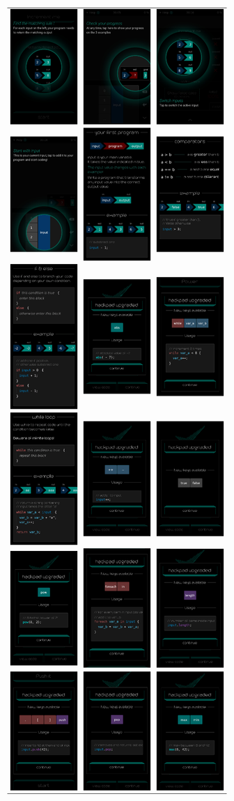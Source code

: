 <table border=0>
    <tr>
        <td align="center" valign="middle"> <img src="tut_01.JPG" alt="Find the matching rule"> </td>
        <td align="center" valign="middle"> <img src="tut_02.JPG" alt="Check your progress"> </td>
        <td align="center" valign="middle"> <img src="tut_03.JPG" alt="Switch Inputs"> </td>
    </tr>
    <tr>
        <td align="center" valign="middle"> <img src="tut_04.JPG" alt="Start with input"> </td>
        <td align="center" valign="middle"> <img src="tut_05.JPG" alt="Your First program"> </td>
        <td align="center" valign="middle"> <img src="tut_06.JPG" alt="comparators"> </td>
    </tr>
    <tr>
        <td align="center" valign="middle"> <img src="tut_07.png" alt="if & else"> </td>
        <td align="center" valign="middle"> <img src="tut_08.png" alt="abs function"> </td>
        <td align="center" valign="middle"> <img src="tut_09.png" alt="while / variables"> </td>
    </tr>
    <tr>
        <td align="center" valign="middle"> <img src="tut_10.png" alt="while loop"> </td>
        <td align="center" valign="middle"> <img src="tut_11.png" alt="Incr/Decr keys"> </td>
        <td align="center" valign="middle"> <img src="tut_12.png" alt="true / false keys"> </td>
    </tr>
    <tr>
        <td align="center" valign="middle"> <img src="tut_13.png" alt="pow function"> </td>
        <td align="center" valign="middle"> <img src="tut_14.png" alt="foreach, in keys"> </td>
        <td align="center" valign="middle"> <img src="tut_15.png" alt="length key"> </td>
    </tr>
    <tr>
        <td align="center" valign="middle"> <img src="tut_16.png" alt="new keys + push"> </td>
        <td align="center" valign="middle"> <img src="tut_17.png" alt="pop function"> </td>
        <td align="center" valign="middle"> <img src="tut_18.png" alt="max, min function"> </td>
    </tr>
</table>
